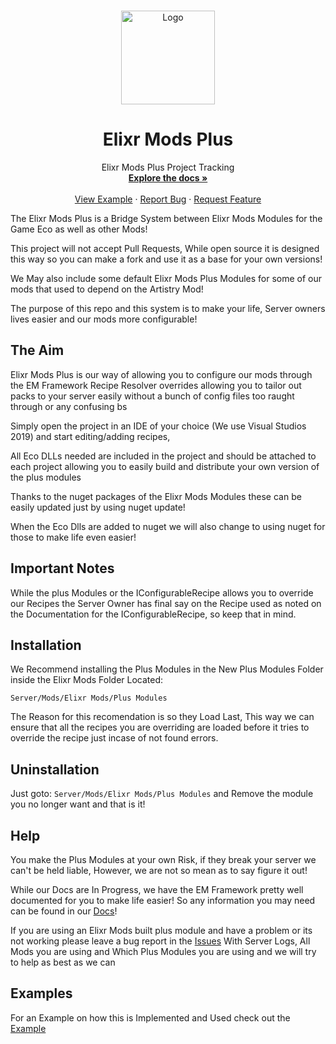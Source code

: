 <br />
<p align="center">
  <a href="https://github.com/TheKye/ElixrModsTracker">
    <img src="https://elixrmods.com/resources/images/logos/EMICON-text.png" alt="Logo" width="150" height="150">
  </a>

  <h1 align="center">Elixr Mods Plus</h1>

  <p align="center">
    Elixr Mods Plus Project Tracking
    <br />
    <a href="https://docs.elixrmods.com/"><strong>Explore the docs »</strong></a>
    <br />
    <br />
    <a href="https://github.com/TheKye/ElixrModsPlus/blob/Master/Examples/Info.MD">View Example</a>
    ·
    <a href="https://github.com/TheKye/ElixrModsPlus/issues">Report Bug</a>
    ·
    <a href="https://github.com/TheKye/ElixrModsPlus/issues">Request Feature</a>
  </p>
</p>


The Elixr Mods Plus is a Bridge System between Elixr Mods Modules for the Game Eco as well as other Mods!

This project will not accept Pull Requests, While open source it is designed this way so you can make a fork and use it as a base for your own versions!

We May also include some default Elixr Mods Plus Modules for some of our mods that used to depend on the Artistry Mod!

The purpose of this repo and this system is to make your life, Server owners lives easier and our mods more configurable! 

## The Aim

Elixr Mods Plus is our way of allowing you to configure our mods through the EM Framework Recipe Resolver overrides allowing you to tailor out packs to your server easily without a bunch of config files too raught through or any confusing bs

Simply open the project in an IDE of your choice (We use Visual Studios 2019) and start editing/adding recipes, 

All Eco DLLs needed are included in the project and should be attached to each project allowing you to easily build and distribute your own version of the plus modules

Thanks to the nuget packages of the Elixr Mods Modules these can be easily updated just by using nuget update! 

When the Eco Dlls are added to nuget we will also change to using nuget for those to make life even easier!

## Important Notes

While the plus Modules or the IConfigurableRecipe allows you to override our Recipes the Server Owner has final say on the Recipe used as noted on the Documentation for the IConfigurableRecipe, so keep that in mind.

## Installation 

We Recommend installing the Plus Modules in the New Plus Modules Folder inside the Elixr Mods Folder Located: 

`Server/Mods/Elixr Mods/Plus Modules`

The Reason for this recomendation is so they Load Last, This way we can ensure that all the recipes you are overriding are loaded before it tries to override the recipe just incase of not found errors. 

## Uninstallation

Just goto: `Server/Mods/Elixr Mods/Plus Modules` and Remove the module you no longer want and that is it!

## Help

You make the Plus Modules at your own Risk, if they break your server we can't be held liable, However, we are not so mean as to say figure it out! 

While our Docs are In Progress, we have the EM Framework pretty well documented for you to make life easier! So any information you may need can be found in our [Docs]()!

If you are using an Elixr Mods built plus module and have a problem or its not working please leave a bug report in the [Issues](https://github.com/TheKye/ElixrModsPlus/issues) With Server Logs, All Mods you are using and Which Plus Modules you are using and we will try to help as best as we can

## Examples

For an Example on how this is Implemented and Used check out the [Example](https://github.com/TheKye/ElixrModsPlus/blob/Master/Examples/Info.MD)

